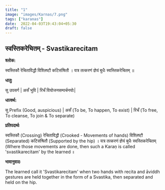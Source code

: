 ```yaml
---
title: "1"
image: "images/Karnas/7.png"
tags: ["karanas"]
date:  2022-04-03T19:43:04+05:30
draft: false
---
```


## स्वस्तिकरेचितम् - Svastikarecitam

**श्लोक:**

स्वस्तिकौ रेचिताविद्धौ विश्लिष्टौ कटिसंश्रितौ । यत्र तत्करणं ज्ञेयं बुधैः स्वस्तिकरेचितम् ॥

**धातुः**


सु उपसर्ग | असँ भुवि |
रिचँ वियोजनसम्पर्चनयोः|

**धात्वर्थ:**


सु Prefix (Good, auspicious) | असँ (To be, To happen, To exist) |
रिचँ (To free, To cleanse, To join & To separate)


**प्रतिपदार्थः**


स्वस्तिकौ (Crossing) रेचिताविद्धौ (Crooked - Movements of hands) विश्लिष्टौ (Separated) कटिसंश्रितौ (Supported by the hip) । यत्र तत्करणं ज्ञेयं बुधैः स्वस्तिकरेचितम् (Where those movements are done, then such a Karaṇ is called 'svastikarecitam' by the learned ॥


**भावानुवादः**


The learned call it 'Svastikarecitam' when two hands with recita and āviddh gestures are held together in the form of a Svastika, then separated and held on the hip.
